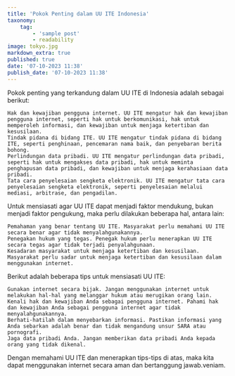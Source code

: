 ```yaml
---
title: 'Pokok Penting dalam UU ITE Indonesia'
taxonomy:
    tag:
        - 'sample post'
        - readability
image: tokyo.jpg
markdown_extra: true
published: true
date: '07-10-2023 11:38'
publish_date: '07-10-2023 11:38'
---
```


Pokok penting yang terkandung dalam UU ITE di Indonesia adalah sebagai berikut:

    Hak dan kewajiban pengguna internet. UU ITE mengatur hak dan kewajiban pengguna internet, seperti hak untuk berkomunikasi, hak untuk memperoleh informasi, dan kewajiban untuk menjaga ketertiban dan kesusilaan.
    Tindak pidana di bidang ITE. UU ITE mengatur tindak pidana di bidang ITE, seperti penghinaan, pencemaran nama baik, dan penyebaran berita bohong.
    Perlindungan data pribadi. UU ITE mengatur perlindungan data pribadi, seperti hak untuk mengakses data pribadi, hak untuk meminta penghapusan data pribadi, dan kewajiban untuk menjaga kerahasiaan data pribadi.
    Tata cara penyelesaian sengketa elektronik. UU ITE mengatur tata cara penyelesaian sengketa elektronik, seperti penyelesaian melalui mediasi, arbitrase, dan pengadilan.

Untuk mensiasati agar UU ITE dapat menjadi faktor mendukung, bukan menjadi faktor pengukung, maka perlu dilakukan beberapa hal, antara lain:

    Pemahaman yang benar tentang UU ITE. Masyarakat perlu memahami UU ITE secara benar agar tidak menyalahgunakannya.
    Penegakan hukum yang tegas. Penegak hukum perlu menerapkan UU ITE secara tegas agar tidak terjadi penyalahgunaan.
    Kesadaran masyarakat untuk menjaga ketertiban dan kesusilaan. Masyarakat perlu sadar untuk menjaga ketertiban dan kesusilaan dalam menggunakan internet.

Berikut adalah beberapa tips untuk mensiasati UU ITE:

    Gunakan internet secara bijak. Jangan menggunakan internet untuk melakukan hal-hal yang melanggar hukum atau merugikan orang lain.
    Kenali hak dan kewajiban Anda sebagai pengguna internet. Pahami hak dan kewajiban Anda sebagai pengguna internet agar tidak menyalahgunakannya.
    Berhati-hatilah dalam menyebarkan informasi. Pastikan informasi yang Anda sebarkan adalah benar dan tidak mengandung unsur SARA atau pornografi.
    Jaga data pribadi Anda. Jangan memberikan data pribadi Anda kepada orang yang tidak dikenal.

Dengan memahami UU ITE dan menerapkan tips-tips di atas, maka kita dapat menggunakan internet secara aman dan bertanggung jawab.veniam.
